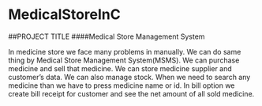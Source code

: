 # MedicalStoreInC
##PROJECT TITLE
####Medical Store Management System

In medicine store we face many problems in manually. We can do same thing by Medical Store Management System(MSMS). We can purchase medicine and sell that medicine. We can store medicine supplier and customer’s data. We can also manage stock. When we need to search any medicine than we have to press medicine name or id. In bill option we create bill receipt for customer and see the net amount of all sold medicine. 

